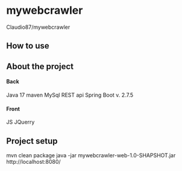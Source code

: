 # mywebcrawler
Claudio87/mywebcrawler
## How to use

## About the project
#### Back
Java 17
maven
MySql
REST api Spring Boot v. 2.7.5
#### Front
JS
JQuerry 

## Project setup
mvn clean package
java -jar mywebcrawler-web-1.0-SHAPSHOT.jar
http://localhost:8080/
